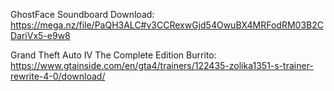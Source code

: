 
GhostFace Soundboard Download: https://mega.nz/file/PaQH3ALC#v3CCRexwGjd54OwuBX4MRFodRM03B2CDariVx5-e9w8

Grand Theft Auto IV The Complete Edition Burrito:
https://www.gtainside.com/en/gta4/trainers/122435-zolika1351-s-trainer-rewrite-4-0/download/
